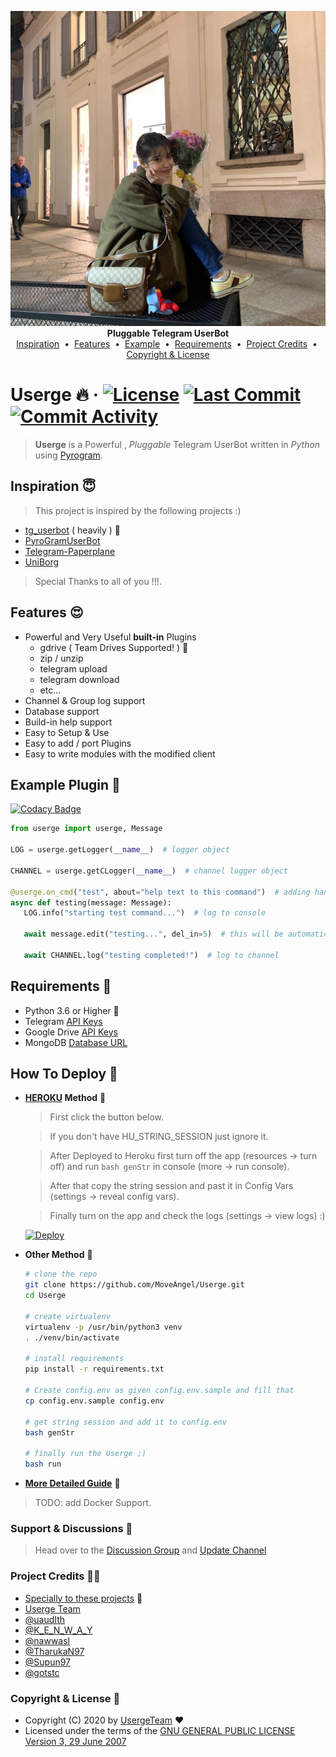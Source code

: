 <p align="center">
    <a href="https://github.com/MoveAngel/Userge">
        <img src="resources/iu.png" alt="Dlwlrma">
    </a>
    <br>
    <b>Pluggable Telegram UserBot</b>
    <br>
    <a href="https://github.com/MoveAngel/Userge#inspiration-">Inspiration</a>
    &nbsp•&nbsp
    <a href="https://github.com/MoveAngel/Userge#features-">Features</a>
    &nbsp•&nbsp
    <a href="https://github.com/MoveAngel/Userge#example-plugin-">Example</a>
    &nbsp•&nbsp
    <a href="https://github.com/MoveAngel/Userge#requirements-">Requirements</a>
    &nbsp•&nbsp
    <a href="https://github.com/MoveAngel/Userge#project-credits-">Project Credits</a>
    &nbsp•&nbsp
    <a href="https://github.com/MoveAngel/Userge#copyright--license-">Copyright & License</a>
</p>

# Userge 🔥 &middot; [![License](https://img.shields.io/github/license/MoveAngel/Userge?label=License)](https://github.com/MoveAngel/Userge/blob/master/LICENSE) [![Last Commit](https://img.shields.io/github/last-commit/MoveAngel/Userge/master?label=Last%20Commit)](https://github.com/MoveAngel/Userge) [![Commit Activity](https://img.shields.io/github/commit-activity/y/MoveAngel/Userge?label=Commit%20Activity)](https://github.com/MoveAngel/Userge/commits/master)

> **Userge** is a Powerful , _Pluggable_ Telegram UserBot written in _Python_ using [Pyrogram](https://github.com/pyrogram/pyrogram).

## Inspiration 😇

> This project is inspired by the following projects :)

* [tg_userbot](https://github.com/watzon/tg_userbot) ( heavily ) 🤗
* [PyroGramUserBot](https://github.com/SpEcHiDe/PyroGramUserBot)
* [Telegram-Paperplane](https://github.com/RaphielGang/Telegram-Paperplane)
* [UniBorg](https://github.com/SpEcHiDe/UniBorg)

> Special Thanks to all of you !!!.

## Features 😍

* Powerful and Very Useful **built-in** Plugins
  * gdrive ( Team Drives Supported! ) 🤥
  * zip / unzip
  * telegram upload
  * telegram download
  * etc...
* Channel & Group log support
* Database support
* Build-in help support
* Easy to Setup & Use
* Easy to add / port Plugins
* Easy to write modules with the modified client

## Example Plugin 🤨

[![Codacy Badge](https://api.codacy.com/project/badge/Grade/dacadcbabdb74de3903ddae25dc95375)](https://app.codacy.com/gh/UsergeTeam/Userge?utm_source=github.com&utm_medium=referral&utm_content=UsergeTeam/Userge&utm_campaign=Badge_Grade_Dashboard)

```python
from userge import userge, Message

LOG = userge.getLogger(__name__)  # logger object

CHANNEL = userge.getCLogger(__name__)  # channel logger object

@userge.on_cmd("test", about="help text to this command")  # adding handler and help text to .test command
async def testing(message: Message):
   LOG.info("starting test command...")  # log to console

   await message.edit("testing...", del_in=5)  # this will be automatically deleted after 5 sec

   await CHANNEL.log("testing completed!")  # log to channel
```

## Requirements 🥴

* Python 3.6 or Higher 👻
* Telegram [API Keys](https://my.telegram.org/apps)
* Google Drive [API Keys](https://console.developers.google.com/)
* MongoDB [Database URL](https://cloud.mongodb.com/)

## How To Deploy 👷

* **[HEROKU](https://www.heroku.com/) Method** 🔧

  > First click the button below. 

  > If you don't have HU_STRING_SESSION just ignore it.  

  > After Deployed to Heroku first turn off the app (resources -> turn off) and run `bash genStr` in console (more -> run console).  

  > After that copy the string session and past it in Config Vars (settings -> reveal config vars). 

  > Finally turn on the app and check the logs (settings -> view logs) :)

  [![Deploy](https://www.herokucdn.com/deploy/button.svg)](https://heroku.com/deploy?template=https://github.com/MoveAngel/Userge)

* **Other Method** 🔧

  ```bash
  # clone the repo
  git clone https://github.com/MoveAngel/Userge.git
  cd Userge

  # create virtualenv
  virtualenv -p /usr/bin/python3 venv
  . ./venv/bin/activate

  # install requirements
  pip install -r requirements.txt

  # Create config.env as given config.env.sample and fill that
  cp config.env.sample config.env

  # get string session and add it to config.env
  bash genStr

  # finally run the Userge ;)
  bash run
  ```

* **[More Detailed Guide](https://docs.google.com/document/d/15uoiOn2NkN518MMkx9h5UaMEWMp8aNZqJocXvS0uI6E)** 📝

> TODO: add Docker Support.

### Support & Discussions 👥

> Head over to the [Discussion Group](https://t.me/userbotindo) and [Update Channel](https://t.me/userbotindocloud)

### Project Credits 💆‍♂️

* [Specially to these projects](https://github.com/MoveAngel/Userge#inspiration-) 🥰
* [Userge Team](https://github.com/UsergeTeam)
* [@uaudIth](https://t.me/uaudIth)
* [@K_E_N_W_A_Y](https://t.me/K_E_N_W_A_Y)
* [@nawwasl](https://t.me/nawwasl)
* [@TharukaN97](https://t.me/TharukaN97)
* [@Supun97](https://t.me/Supun97)
* [@gotstc](https://t.me/gotstc)

### Copyright & License 👮

* Copyright (C) 2020 by [UsergeTeam](https://github.com/UsergeTeam) ❤️️
* Licensed under the terms of the [GNU GENERAL PUBLIC LICENSE Version 3, 29 June 2007](https://github.com/MoveAngel/Userge/blob/master/LICENSE)
